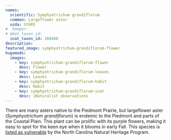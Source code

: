 ```yaml
---
names: 
  scientific: Symphyotrichum grandiflorum
  common: Largeflower aster
  usda: SYGR5
#  kemper: 
# mbot_taxon_id: 
  inat_taxon_id: 169466
description:
featured_image: symphyotrichum-grandiflorum-flower
hugomods:
  images:
    - key: symphyotrichum-grandiflorum-flower
      desc: Flower
    - key: symphyotrichum-grandiflorum-leaves
      desc: Leaves
    - key: symphyotrichum-grandiflorum-habit
      desc: Habit 
    - key: symphyotrichum-grandiflorum-inat
      desc: iNaturalist observations
---
```


There are many asters native to the Piedmont Prairie, but largeflower aster (*Symphyotrichum grandiflorum*) is endemic to the Piedmont and parts of the Coastal Plain. This plant can be prolific with its purple flowers, making it easy to spot for the keen eye when it blooms in early Fall. This species is [listed as vulnerable](https://explorer.natureserve.org/Taxon/ELEMENT_GLOBAL.2.133496/Symphyotrichum_grandiflorum) by the North Carolina Natural Heritage Program.